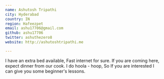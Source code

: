 ```yaml
---
name: Ashutosh Tripathi
city: Hyderabad
country: IN
region: Hafeezpet
email: ashu17706@gmail.com
github: ashu17706
twitter: ashuthezero8
website: http://ashutoshtripathi.me

---
```


I have an extra bed available, Fast internet for sure.
If you are coming here, expect dinner from our cook. I do hoola - hoop, So If you are interested I can give you some beginner's lessons.
